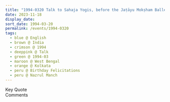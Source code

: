 ```yaml
---
title: "1994-0320 Talk to Sahaja Yogis, before the Jaṭāyu Mokṣham Ballet by Kalākṣhetra, Birthday Felicitations, Nazrul Manch, Southern Ave, Southern Park, Dhakuria, Kolkata, West Bengal, India"
date: 2023-11-18
display_date: 
sort_date: 1994-03-20
permalink: /events/1994-0320
tags:
  - blue @ English
  - brown @ India
  - crimson @ 1994
  - deeppink @ Talk
  - green @ 1994-03
  - maroon @ West Bengal
  - orange @ Kolkata
  - peru @ Birthday Felicitations
  - peru @ Nazrul Manch
---
```


<wave-list>
  <list-title color="green" width="75">Key Quote</list-title>
  <list-item color="BlanchedAlmond"  width="200"></list-item>
  <list-item color="Lavender"></list-item>
  <list-item color="BlanchedAlmond"></list-item>
</wave-list>

<br>

<wave-list>
  <list-title color="green" width="75">Comments</list-title>
  <list-item color="BlanchedAlmond"  width="200"></list-item>
  <list-item color="Lavender"></list-item>
  <list-item color="BlanchedAlmond"></list-item>
</wave-list>